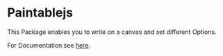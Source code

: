 # Paintablejs

This Package enables you to write on a canvas and set different Options.

For Documentation see [here](https://reverent-neumann-b3ceb6.netlify.app/).
